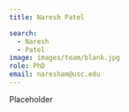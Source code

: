 ```yaml
---
title: Naresh Patel

search:
  - Naresh 
  - Patel
image: images/team/blank.jpg
role: PhD
email: naresham@usc.edu
---
```


Placeholder
